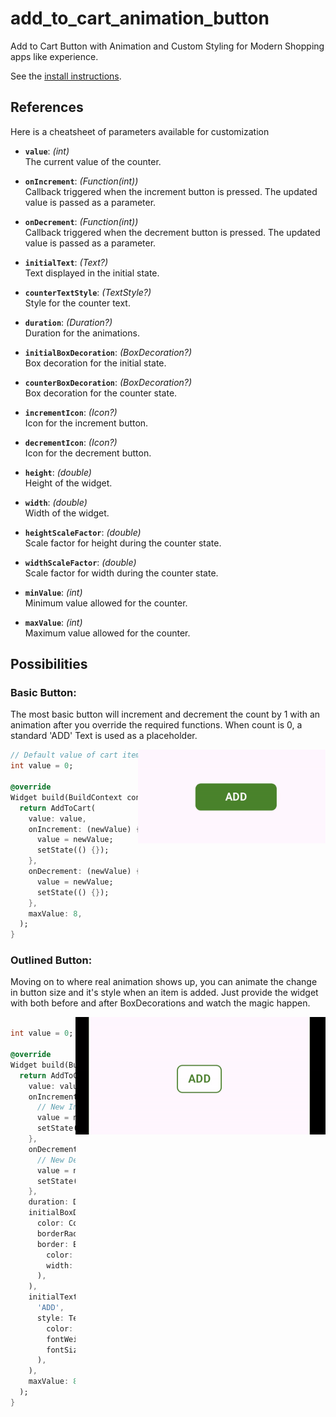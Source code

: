 # add_to_cart_animation_button

Add to Cart Button with Animation and Custom Styling for Modern Shopping apps like experience.

See the [install instructions](https://www.google.com).

## References

Here is a cheatsheet of parameters available for customization 

- **`value`**: *(int)*  
  The current value of the counter.

- **`onIncrement`**: *(Function(int))*  
  Callback triggered when the increment button is pressed. The updated value is passed as a parameter.

- **`onDecrement`**: *(Function(int))*  
  Callback triggered when the decrement button is pressed. The updated value is passed as a parameter.

- **`initialText`**: *(Text?)*  
  Text displayed in the initial state.

- **`counterTextStyle`**: *(TextStyle?)*  
  Style for the counter text.

- **`duration`**: *(Duration?)*  
  Duration for the animations.

- **`initialBoxDecoration`**: *(BoxDecoration?)*  
  Box decoration for the initial state.

- **`counterBoxDecoration`**: *(BoxDecoration?)*  
  Box decoration for the counter state.

- **`incrementIcon`**: *(Icon?)*  
  Icon for the increment button.

- **`decrementIcon`**: *(Icon?)*  
  Icon for the decrement button.

- **`height`**: *(double)*  
  Height of the widget.

- **`width`**: *(double)*  
  Width of the widget.

- **`heightScaleFactor`**: *(double)*  
  Scale factor for height during the counter state.

- **`widthScaleFactor`**: *(double)*  
  Scale factor for width during the counter state.

- **`minValue`**: *(int)*  
  Minimum value allowed for the counter.

- **`maxValue`**: *(int)*  
  Maximum value allowed for the counter.

## Possibilities

### Basic Button:

The most basic button will increment and decrement the count by 1 with an animation after you
override the required functions. When count is 0, a standard 'ADD' Text is used as a placeholder.

<img src="readme_resources/basic_button.gif" align = "right" width="300px">

```dart
// Default value of cart item
int value = 0;

@override
Widget build(BuildContext context) {
  return AddToCart(
    value: value,
    onIncrement: (newValue) {
      value = newValue;
      setState(() {});
    },
    onDecrement: (newValue) {
      value = newValue;
      setState(() {});
    },
    maxValue: 8,
  );
}
```

### Outlined Button:

Moving on to where real animation shows up, you can animate the change in button size and it's
style when an item is added. Just provide the widget with both before and after BoxDecorations and watch the magic happen.

<img src="readme_resources/outlined_button.gif" align = "right">

```dart

int value = 0;

@override
Widget build(BuildContext context) {
  return AddToCart(
    value: value,
    onIncrement: (newValue) {
      // New Increased Value
      value = newValue;
      setState(() {});
    },
    onDecrement: (newValue) {
      // New Decreased Value
      value = newValue;
      setState(() {});
    },
    duration: Duration(milliseconds: 100),
    initialBoxDecoration: BoxDecoration(
      color: Colors.white,
      borderRadius: BorderRadius.circular(10),
      border: Border.all(
        color: Color.fromRGBO(74, 132, 44, 1),
        width: 2,
      ),
    ),
    initialText: Text(
      'ADD',
      style: TextStyle(
        color: Color.fromRGBO(74, 132, 44, 1),
        fontWeight: FontWeight.bold,
        fontSize: 20,
      ),
    ),
    maxValue: 8,
  );
}
```